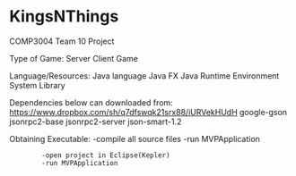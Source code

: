 KingsNThings
============

COMP3004
Team 10 Project

Type of Game:	Server Client Game

Language/Resources:	Java language
			Java FX
			Java Runtime Environment System Library

Dependencies below can downloaded from: https://www.dropbox.com/sh/q7dfswqk21srx88/iURVekHUdH
			google-gson
			jsonrpc2-base
			jsonrpc2-server
			json-smart-1.2
			

Obtaining Executable:	-compile all source files
			-run MVPApplication
	
			-open project in Eclipse(Kepler)
			-run MVPApplication

